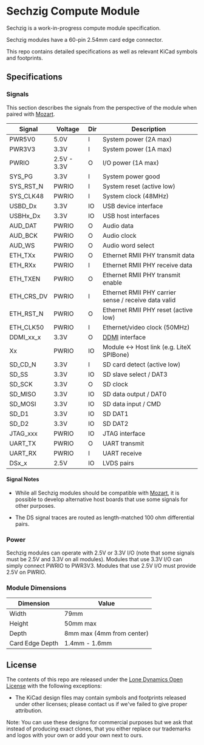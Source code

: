 # Sechzig Compute Module

Sechzig is a work-in-progress compute module specification.

Sechzig modules have a 60-pin 2.54mm card edge connector.

This repo contains detailed specifications as well as relevant KiCad symbols and footprints.

## Specifications

### Signals

This section describes the signals from the perspective of the module when paired with [Mozart](https://machdyne.com/product/mozart-motherboard).

| Signal | Voltage | Dir | Description |
| ------ | ------- | --- | ----------- |
| PWR5V0 | 5.0V | I | System power (2A max) |
| PWR3V3 | 3.3V | I | System power (1A max) |
| PWRIO | 2.5V - 3.3V | O | I/O power (1A max) |
| SYS\_PG | 3.3V | I | System power good |
| SYS\_RST\_N | PWRIO | I | System reset (active low) |
| SYS\_CLK48 | PWRIO | I | System clock (48MHz) |
| USBD\_Dx | 3.3V | IO | USB device interface |
| USBHx\_Dx | 3.3V | IO | USB host interfaces |
| AUD\_DAT | PWRIO | O | Audio data |
| AUD\_BCK | PWRIO | O | Audio clock |
| AUD\_WS | PWRIO | O | Audio word select |
| ETH\_TXx | PWRIO | O | Ethernet RMII PHY transmit data |
| ETH\_RXx | PWRIO | I | Ethernet RMII PHY receive data |
| ETH\_TXEN | PWRIO | O | Ethernet RMII PHY transmit enable |
| ETH\_CRS\_DV | PWRIO | I | Ethernet RMII PHY carrier sense / receive data valid |
| ETH\_RST\_N | PWRIO | O | Ethernet RMII PHY reset (active low) |
| ETH\_CLK50 | PWRIO | I | Ethernet/video clock (50MHz) |
| DDMI\_xx\_x | 3.3V | O | [DDMI](https://github.com/machdyne/ddmi) interface |
| Xx | PWRIO | IO | Module <-> Host link (e.g. LiteX SPIBone) | 
| SD\_CD\_N | 3.3V | I | SD card detect (active low) |
| SD\_SS | 3.3V | IO | SD slave select / DAT3 |
| SD\_SCK | 3.3V | O | SD clock |
| SD\_MISO | 3.3V | IO | SD data output / DAT0 |
| SD\_MOSI | 3.3V | IO | SD data input / CMD |
| SD\_D1 | 3.3V| IO | SD DAT1 |
| SD\_D2 | 3.3V | IO | SD DAT2 |
| JTAG\_xxx | PWRIO | IO | JTAG interface |
| UART\_TX | PWRIO | O | UART transmit |
| UART\_RX | PWRIO | I | UART receive |
| DSx\_x | 2.5V | IO | LVDS pairs |

#### Signal Notes

  * While all Sechzig modules should be compatible with [Mozart](https://github.com/machdyne/mozart), it is possible to develop alternative host boards that use some signals for other purposes.

  * The DS signal traces are routed as length-matched 100 ohm differential pairs.

### Power

Sechzig modules can operate with 2.5V or 3.3V I/O (note that some signals must be 2.5V and 3.3V on all modules). Modules that use 3.3V I/O can simply connect PWRIO to PWR3V3. Modules that use 2.5V I/O must provide 2.5V on PWRIO.

### Module Dimensions

| Dimension | Value |
| --------- | ----- |
| Width | 79mm |
| Height | 50mm max |
| Depth | 8mm max (4mm from center) |
| Card Edge Depth | 1.4mm - 1.6mm |

## License

The contents of this repo are released under the [Lone Dynamics Open License](LICENSE.md) with the following exceptions:

- The KiCad design files may contain symbols and footprints released under other licenses; please contact us if we've failed to give proper attribution.

Note: You can use these designs for commercial purposes but we ask that instead of producing exact clones, that you either replace our trademarks and logos with your own or add your own next to ours.
